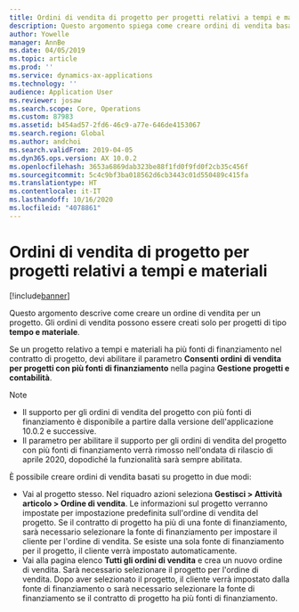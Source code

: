 ```yaml
---
title: Ordini di vendita di progetto per progetti relativi a tempi e materiali
description: Questo argomento spiega come creare ordini di vendita basati su progetto per progetti relativi a tempi e materiali.
author: Yowelle
manager: AnnBe
ms.date: 04/05/2019
ms.topic: article
ms.prod: ''
ms.service: dynamics-ax-applications
ms.technology: ''
audience: Application User
ms.reviewer: josaw
ms.search.scope: Core, Operations
ms.custom: 87983
ms.assetid: b454ad57-2fd6-46c9-a77e-646de4153067
ms.search.region: Global
ms.author: andchoi
ms.search.validFrom: 2019-04-05
ms.dyn365.ops.version: AX 10.0.2
ms.openlocfilehash: 3653a6869dab323be88f1fd0f9fd0f2cb35c456f
ms.sourcegitcommit: 5c4c9bf3ba018562d6cb3443c01d550489c415fa
ms.translationtype: HT
ms.contentlocale: it-IT
ms.lasthandoff: 10/16/2020
ms.locfileid: "4078861"
---
```

# <a name="project-sales-orders-for-time-and-material-projects"></a>Ordini di vendita di progetto per progetti relativi a tempi e materiali

[!include[banner](../includes/banner.md)]

Questo argomento descrive come creare un ordine di vendita per un progetto. Gli ordini di vendita possono essere creati solo per progetti di tipo **tempo e materiale**.

Se un progetto relativo a tempi e materiali ha più fonti di finanziamento nel contratto di progetto, devi abilitare il parametro **Consenti ordini di vendita per progetti con più fonti di finanziamento** nella pagina **Gestione progetti e contabilità**. 

> [!NOTE]
> - Il supporto per gli ordini di vendita del progetto con più fonti di finanziamento è disponibile a partire dalla versione dell'applicazione 10.0.2 e successive.
> - Il parametro per abilitare il supporto per gli ordini di vendita del progetto con più fonti di finanziamento verrà rimosso nell'ondata di rilascio di aprile 2020, dopodiché la funzionalità sarà sempre abilitata.

È possibile creare ordini di vendita basati su progetto in due modi:

- Vai al progetto stesso. Nel riquadro azioni seleziona **Gestisci > Attività articolo > Ordine di vendita**. Le informazioni sul progetto verranno impostate per impostazione predefinita sull'ordine di vendita del progetto. Se il contratto di progetto ha più di una fonte di finanziamento, sarà necessario selezionare la fonte di finanziamento per impostare il cliente per l'ordine di vendita. Se esiste una sola fonte di finanziamento per il progetto, il cliente verrà impostato automaticamente.
- Vai alla pagina elenco **Tutti gli ordini di vendita** e crea un nuovo ordine di vendita. Sarà necessario selezionare il progetto per l'ordine di vendita. Dopo aver selezionato il progetto, il cliente verrà impostato dalla fonte di finanziamento o sarà necessario selezionare la fonte di finanziamento se il contratto di progetto ha più fonti di finanziamento.

